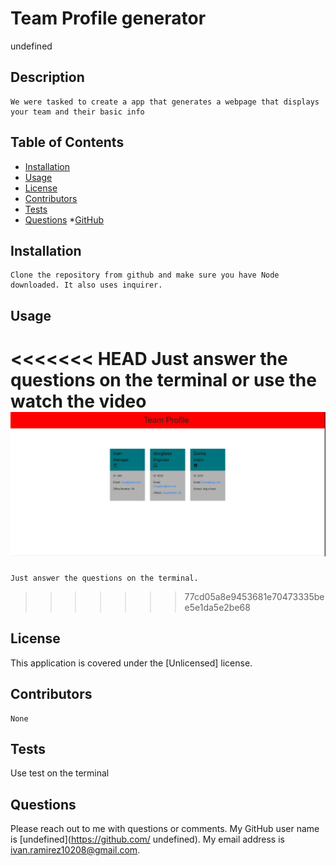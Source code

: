 # Team Profile generator
undefined
  
## Description
    We were tasked to create a app that generates a webpage that displays your team and their basic info

## Table of Contents
* [Installation](#installation)
* [Usage](#usage)
* [License](#license)
* [Contributors](#contributors)
* [Tests](#tests)
* [Questions](#Questions)
*[GitHub](#GitHub)

## Installation
    Clone the repository from github and make sure you have Node downloaded. It also uses inquirer.

## Usage
<<<<<<< HEAD
    Just answer the questions on the terminal or use the watch the video
![](pictures/video/Team_profile.JPG)
=======
    Just answer the questions on the terminal.
>>>>>>> 77cd05a8e9453681e70473335bee5e1da5e2be68

[](pictures/README%20generator.webm)
## License
   This application is covered under the [Unlicensed] license. 

## Contributors
    None

## Tests
   Use test on the terminal

## Questions
Please reach out to me with questions or comments. My GitHub user name is [undefined](https://github.com/ undefined). My email address is ivan.ramirez10208@gmail.com.
       

